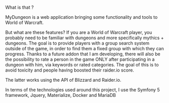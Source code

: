 What is that ?

MyDungeon is a web application bringing some functionality and tools to World of Warcraft.

But what are these features?
If you are a World of Warcraft player, you probably need to be familiar with dungeons and more specifically mythics + dungeons.
The goal is to provide players with a group search system outside of the game, in order to find them a fixed group with which they can progress.
Thanks to a future addon that I am developing, there will also be the possibility to rate a person in the game ONLY after participating in a dungeon with him, via keywords or rated categories. The goal of this is to avoid toxicity and people having boosted their raider.io score.

The latter works using the API of Blizzard and Raider.io.

In terms of the technologies used around this project, I use the Symfony 5 framework, Jquery, Materialize, Docker and MariaDB
